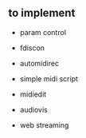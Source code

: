 ## to implement

* param control

* fdiscon

* automidirec

* simple midi script

* midiedit

* audiovis

* web streaming
